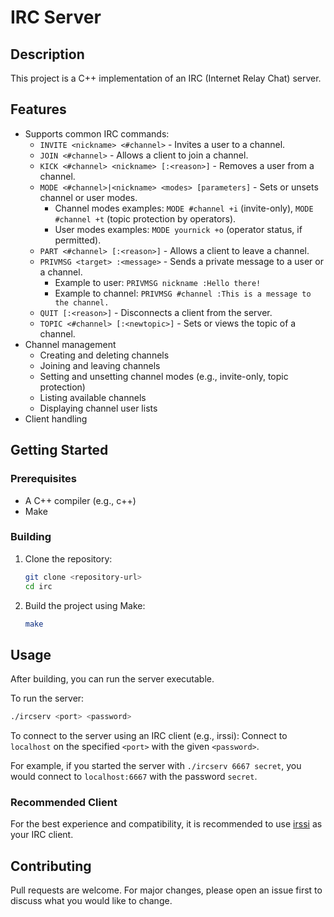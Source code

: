 # IRC Server

## Description

This project is a C++ implementation of an IRC (Internet Relay Chat) server.

## Features

*   Supports common IRC commands:
    *   `INVITE <nickname> <#channel>` - Invites a user to a channel.
    *   `JOIN <#channel>` - Allows a client to join a channel.
    *   `KICK <#channel> <nickname> [:<reason>]` - Removes a user from a channel.
    *   `MODE <#channel>|<nickname> <modes> [parameters]` - Sets or unsets channel or user modes.
        *   Channel modes examples: `MODE #channel +i` (invite-only), `MODE #channel +t` (topic protection by operators).
        *   User modes examples: `MODE yournick +o` (operator status, if permitted).
    *   `PART <#channel> [:<reason>]` - Allows a client to leave a channel.
    *   `PRIVMSG <target> :<message>` - Sends a private message to a user or a channel.
        *   Example to user: `PRIVMSG nickname :Hello there!`
        *   Example to channel: `PRIVMSG #channel :This is a message to the channel.`
    *   `QUIT [:<reason>]` - Disconnects a client from the server.
    *   `TOPIC <#channel> [:<newtopic>]` - Sets or views the topic of a channel.
*   Channel management
    *   Creating and deleting channels
    *   Joining and leaving channels
    *   Setting and unsetting channel modes (e.g., invite-only, topic protection)
    *   Listing available channels
    *   Displaying channel user lists
*   Client handling

## Getting Started

### Prerequisites

*   A C++ compiler (e.g., c++)
*   Make

### Building

1.  Clone the repository:
    ```bash
    git clone <repository-url>
    cd irc
    ```
2.  Build the project using Make:
    ```bash
    make
    ```

## Usage

After building, you can run the server executable.

To run the server:
```bash
./ircserv <port> <password>
```

To connect to the server using an IRC client (e.g., irssi):
Connect to `localhost` on the specified `<port>` with the given `<password>`.

For example, if you started the server with `./ircserv 6667 secret`, you would connect to `localhost:6667` with the password `secret`.

### Recommended Client

For the best experience and compatibility, it is recommended to use [irssi](https://irssi.org/) as your IRC client.

## Contributing

Pull requests are welcome. For major changes, please open an issue first to discuss what you would like to change.